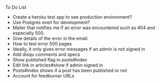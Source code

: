 To Do List
* Create a heroku test app to see production environment?
* Use Postgres even for development?
* Mailer that notifies me if an error was encountered such as 404 and especially 500.
* Give details of the error in the email.
* How to test error 500 pages
* Ideally, it only gives error messages if an admin is not signed in
* Add disqu comments and specs
* Show published flag in posts#index
* Edit link in articles#show if admin signed in
* Posts#index shows if a post has been published or not
* Account for feedburner URLs